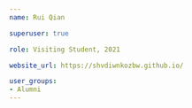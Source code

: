 ```yaml
---
name: Rui Qian

superuser: true

role: Visiting Student, 2021

website_url: https://shvdiwnkozbw.github.io/

user_groups:
- Alumni
---
```

